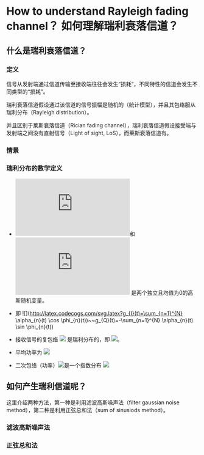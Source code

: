 

# How to understand Rayleigh fading channel？ 如何理解瑞利衰落信道？

## 什么是瑞利衰落信道？
### 定义
信号从发射端通过信道传输至接收端往往会发生“损耗”，不同特性的信道会发生不同类型的“损耗”。

瑞利衰落信道假设通过该信道的信号振幅是随机的（统计模型），并且其包络服从瑞利分布（Rayleigh distribution）。

并且区别于莱斯衰落信道（Rician fading channel），瑞利衰落信道假设接受端与发射端之间没有直射信号（Light of sight, LoS），而莱斯衰落信道有。

### 情景

### 瑞利分布的数学定义

* ![](http://latex.codecogs.com/svg.latex?g_I(t))和 ![](http://latex.codecogs.com/svg.latex?g_Q(t)) 是两个独立且均值为0的高斯随机变量。

* 即 ![](http://latex.codecogs.com/svg.latex?g_{I}(t)=\sum_{n=1}^{N} \alpha_{n}(t) \cos \phi_{n}(t))~~g_{Q}(t)=-\sum_{n=1}^{N} \alpha_{n}(t) \sin \phi_{n}(t))

* 接收信号的复包络 ![](http://latex.codecogs.com/svg.latex?\alpha(t)=|g(t)|) 是瑞利分布的，即 ![](http://latex.codecogs.com/svg.latex?p_{\alpha}(x)=\frac{x}{\sigma^{x}}exp(-\frac{x^2}{2\sigma^2}),x\geq0)。

* 平均功率为 ![](http://latex.codecogs.com/svg.latex?E[\alpha^2]=\Omega_p=2\sigma^2)

* 二次包络（功率）![](http://latex.codecogs.com/svg.latex?\alpha(t)^2=|g(t)|^2)是一个指数分布 ![](http://latex.codecogs.com/svg.latex?\frac{1}{\Omega_p}exp[-\frac{x}{\Omega}] )

## 如何产生瑞利信道呢？

这里介绍两种方法，第一种是利用滤波高斯噪声法（filter gaussian noise method），第二种是利用正弦总和法（sum of sinusiods method）。

### 滤波高斯噪声法


### 正弦总和法



